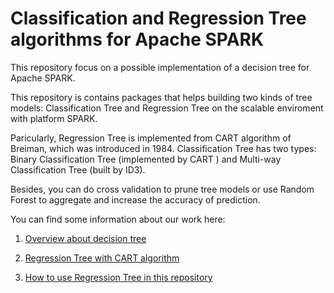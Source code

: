 Classification and Regression Tree algorithms for Apache SPARK
=============

This repository focus on a possible implementation of a decision tree for Apache SPARK.

This repository is contains packages that helps building two kinds of tree models: Classification Tree and Regression Tree on the scalable enviroment with platform SPARK.

Paricularly, Regression Tree is implemented from CART algorithm of Breiman, which was introduced in 1984.
Classification Tree has two types: Binary Classification Tree (implemented by CART ) and Multi-way Classification Tree (built by ID3).

Besides, you can do cross validation to prune tree models or use Random Forest to aggregate and increase the accuracy of prediction.

You can find some information about our work here:

1. [Overview about decision tree](https://github.com/bigfootproject/spark-dectree/wiki/Overview-of-Regression-Tree)

2. [Regression Tree with CART algorithm](https://github.com/bigfootproject/spark-dectree/wiki/Regression-Tree-with-CART-algorithms)

3. [How to use Regression Tree in this repository](https://github.com/bigfootproject/spark-dectree/wiki/How-to-use-our-library)

